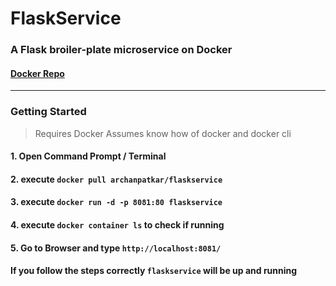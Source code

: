# FlaskService
### A Flask broiler-plate microservice on Docker

#### [Docker Repo](https://hub.docker.com/r/archanpatkar/flaskservice/)

***

### Getting Started
> Requires Docker
> Assumes know how of docker and docker cli 
#### 1. Open Command Prompt / Terminal
#### 2. execute `docker pull archanpatkar/flaskservice`
#### 3. execute `docker run -d -p 8081:80 flaskservice`
#### 4. execute `docker container ls` to check if running
#### 5. Go to Browser and type `http://localhost:8081/`

#### If you follow the steps correctly `flaskservice` will be up and running
